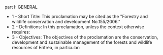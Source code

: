 part I: GENERAL

<ul>
			<li>1 - Short Title: This proclamation may be cited as the &quot;Forestry and wildlife conservation and development No.155&#x2F;2006.&quot;<ul>
			</ul></li>			<li>2 - Definitions: In this proclamation, unless the context otherwise requires:<ul>
			</ul></li>			<li>3 - Objectives: The objectives of the proclamation are the conservation, development and sustainable management of the forests and wildlife resources of Eritrea, in particular:<ul>
			</ul></li></ul>